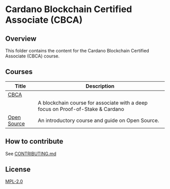 # Cardano Blockchain Certified Associate (CBCA)

## Overview

This folder contains the content for the Cardano Blockchain Certified Associate (CBCA) course. 

## Courses

| Title                        | Description                                                                     |
| ---                          | ---                                                                             |
| [CBCA](https://acadmey.cardanofoundation.org)
                       | A blockchain course for associate with a deep focus on Proof-of-Stake & Cardano |
| [Open Source](./open-source) | An introductory course and guide on Open Source.                                |

## How to contribute

See [CONTRIBUTING.md](./CONTRIBUTING.md)

## License

[MPL-2.0](./LICENSE)








